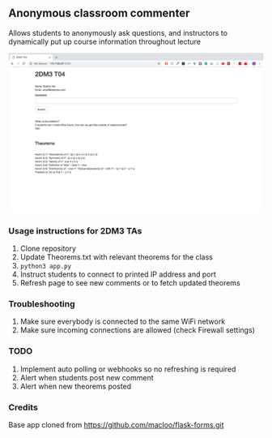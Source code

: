 ## Anonymous classroom commenter
Allows students to anonymously ask questions, and instructors to dynamically put up course information throughout lecture

![Alt text](Resources/screenshot.png?raw=true "Screenshot")

### Usage instructions for 2DM3 TAs
1. Clone repository
2. Update Theorems.txt with relevant theorems for the class
3. `python3 app.py`
4. Instruct students to connect to printed IP address and port
5. Refresh page to see new comments or to fetch updated theorems

### Troubleshooting
1. Make sure everybody is connected to the same WiFi network
2. Make sure incoming connections are allowed (check Firewall settings)

### TODO
1. Implement auto polling or webhooks so no refreshing is required
2. Alert when students post new comment
3. Alert when new theorems posted

### Credits
Base app cloned from https://github.com/macloo/flask-forms.git
